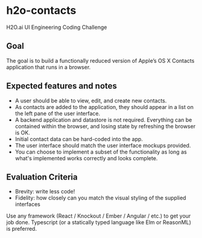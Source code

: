 # h2o-contacts
H2O.ai UI Engineering Coding Challenge

## Goal
The goal is to build a functionally reduced version of Apple’s OS X Contacts application that
runs in a browser.

## Expected features and notes

 * A user should be able to view, edit, and create new contacts.
 * As contacts are added to the application, they should appear in a list on the left pane of
the user interface.
 * A backend application and datastore is not required. Everything can be contained within
the browser, and losing state by refreshing the browser is OK.
 * Initial contact data can be hard-coded into the app.
 * The user interface should match the user interface mockups provided.
 * You can choose to implement a subset of the functionality as long as what's
implemented works correctly and looks complete.

## Evaluation Criteria
* Brevity: write less code!
* Fidelity: how closely can you match the visual styling of the supplied interfaces


Use any framework (React / Knockout / Ember / Angular / etc.) to get your job done. Typescript
(or a statically typed language like Elm or ReasonML) is preferred.
